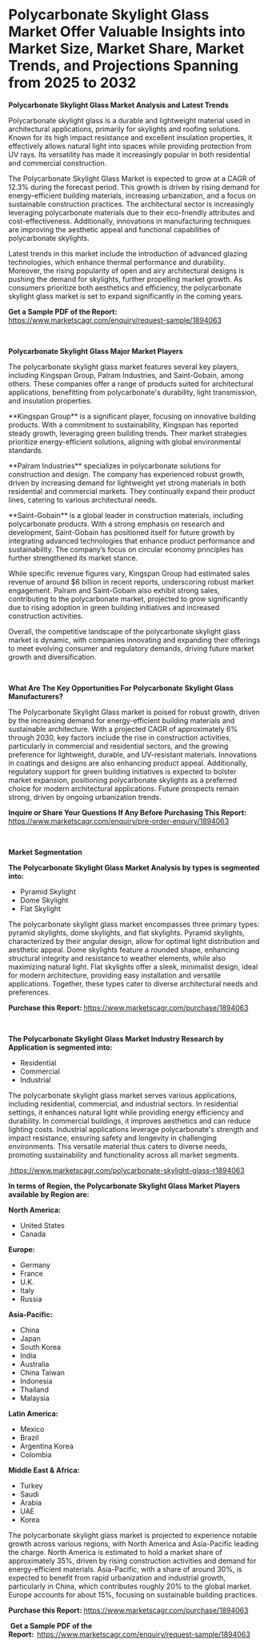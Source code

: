 <p><h1>Polycarbonate Skylight Glass Market Offer Valuable Insights into Market Size, Market Share, Market Trends, and Projections Spanning from 2025 to 2032</h1></p><p><strong>Polycarbonate Skylight Glass Market Analysis and Latest Trends</strong></p>
<p><p>Polycarbonate skylight glass is a durable and lightweight material used in architectural applications, primarily for skylights and roofing solutions. Known for its high impact resistance and excellent insulation properties, it effectively allows natural light into spaces while providing protection from UV rays. Its versatility has made it increasingly popular in both residential and commercial construction.</p><p>The Polycarbonate Skylight Glass Market is expected to grow at a CAGR of 12.3% during the forecast period. This growth is driven by rising demand for energy-efficient building materials, increasing urbanization, and a focus on sustainable construction practices. The architectural sector is increasingly leveraging polycarbonate materials due to their eco-friendly attributes and cost-effectiveness. Additionally, innovations in manufacturing techniques are improving the aesthetic appeal and functional capabilities of polycarbonate skylights.</p><p>Latest trends in this market include the introduction of advanced glazing technologies, which enhance thermal performance and durability. Moreover, the rising popularity of open and airy architectural designs is pushing the demand for skylights, further propelling market growth. As consumers prioritize both aesthetics and efficiency, the polycarbonate skylight glass market is set to expand significantly in the coming years.</p></p>
<p><strong>Get a Sample PDF of the Report:&nbsp;</strong> <a href="https://www.marketscagr.com/enquiry/request-sample/1894063?utm_campaign=2041&utm_medium=2&utm_source=Github&utm_content=ia&utm_term=15042025&utm_id=polycarbonate-skylight-glass">https://www.marketscagr.com/enquiry/request-sample/1894063</a></p>
<p>&nbsp;</p>
<p><strong>Polycarbonate Skylight Glass Major Market Players</strong></p>
<p><p>The polycarbonate skylight glass market features several key players, including Kingspan Group, Palram Industries, and Saint-Gobain, among others. These companies offer a range of products suited for architectural applications, benefitting from polycarbonate's durability, light transmission, and insulation properties.</p><p>**Kingspan Group** is a significant player, focusing on innovative building products. With a commitment to sustainability, Kingspan has reported steady growth, leveraging green building trends. Their market strategies prioritize energy-efficient solutions, aligning with global environmental standards. </p><p>**Palram Industries** specializes in polycarbonate solutions for construction and design. The company has experienced robust growth, driven by increasing demand for lightweight yet strong materials in both residential and commercial markets. They continually expand their product lines, catering to various architectural needs.</p><p>**Saint-Gobain** is a global leader in construction materials, including polycarbonate products. With a strong emphasis on research and development, Saint-Gobain has positioned itself for future growth by integrating advanced technologies that enhance product performance and sustainability. The company’s focus on circular economy principles has further strengthened its market stance.</p><p>While specific revenue figures vary, Kingspan Group had estimated sales revenue of around $6 billion in recent reports, underscoring robust market engagement. Palram and Saint-Gobain also exhibit strong sales, contributing to the polycarbonate market, projected to grow significantly due to rising adoption in green building initiatives and increased construction activities. </p><p>Overall, the competitive landscape of the polycarbonate skylight glass market is dynamic, with companies innovating and expanding their offerings to meet evolving consumer and regulatory demands, driving future market growth and diversification.</p></p>
<p>&nbsp;</p>
<p><strong>What Are The Key Opportunities For Polycarbonate Skylight Glass Manufacturers?</strong></p>
<p><p>The Polycarbonate Skylight Glass market is poised for robust growth, driven by the increasing demand for energy-efficient building materials and sustainable architecture. With a projected CAGR of approximately 6% through 2030, key factors include the rise in construction activities, particularly in commercial and residential sectors, and the growing preference for lightweight, durable, and UV-resistant materials. Innovations in coatings and designs are also enhancing product appeal. Additionally, regulatory support for green building initiatives is expected to bolster market expansion, positioning polycarbonate skylights as a preferred choice for modern architectural applications. Future prospects remain strong, driven by ongoing urbanization trends.</p></p>
<p><strong>Inquire or Share Your Questions If Any Before Purchasing This Report:</strong> <a href="https://www.marketscagr.com/enquiry/pre-order-enquiry/1894063?utm_campaign=2041&utm_medium=2&utm_source=Github&utm_content=ia&utm_term=15042025&utm_id=polycarbonate-skylight-glass">https://www.marketscagr.com/enquiry/pre-order-enquiry/1894063</a></p>
<p>&nbsp;</p>
<p><strong>Market Segmentation</strong></p>
<p><strong>The Polycarbonate Skylight Glass Market Analysis by types is segmented into:</strong></p>
<p><ul><li>Pyramid Skylight</li><li>Dome Skylight</li><li>Flat Skylight</li></ul></p>
<p><p>The polycarbonate skylight glass market encompasses three primary types: pyramid skylights, dome skylights, and flat skylights. Pyramid skylights, characterized by their angular design, allow for optimal light distribution and aesthetic appeal. Dome skylights feature a rounded shape, enhancing structural integrity and resistance to weather elements, while also maximizing natural light. Flat skylights offer a sleek, minimalist design, ideal for modern architecture, providing easy installation and versatile applications. Together, these types cater to diverse architectural needs and preferences.</p></p>
<p><strong>Purchase this Report:&nbsp;</strong><a href="https://www.marketscagr.com/purchase/1894063?utm_campaign=2041&utm_medium=2&utm_source=Github&utm_content=ia&utm_term=15042025&utm_id=polycarbonate-skylight-glass">https://www.marketscagr.com/purchase/1894063</a></p>
<p>&nbsp;</p>
<p><strong>The Polycarbonate Skylight Glass Market Industry Research by Application is segmented into:</strong></p>
<p><ul><li>Residential</li><li>Commercial</li><li>Industrial</li></ul></p>
<p><p>The polycarbonate skylight glass market serves various applications, including residential, commercial, and industrial sectors. In residential settings, it enhances natural light while providing energy efficiency and durability. In commercial buildings, it improves aesthetics and can reduce lighting costs. Industrial applications leverage polycarbonate's strength and impact resistance, ensuring safety and longevity in challenging environments. This versatile material thus caters to diverse needs, promoting sustainability and functionality across all market segments.</p></p>
<p><a href="https://www.marketscagr.com/polycarbonate-skylight-glass-r1894063?utm_campaign=2041&utm_medium=2&utm_source=Github&utm_content=ia&utm_term=15042025&utm_id=polycarbonate-skylight-glass">&nbsp;https://www.marketscagr.com/polycarbonate-skylight-glass-r1894063</a></p>
<p><strong>In terms of Region, the Polycarbonate Skylight Glass Market Players available by Region are:</strong></p>
<p>
    <p> <strong> North America: </strong>
        <ul>
            <li>United States</li>
            <li>Canada</li>
        </ul>
        </p> 
    <p> <strong> Europe: </strong>
        <ul>
            <li>Germany</li>
            <li>France</li>
            <li>U.K.</li>
            <li>Italy</li>
            <li>Russia</li>
        </ul>
        </p> 
    <p> <strong> Asia-Pacific: </strong>
        <ul>
            <li>China</li>
            <li>Japan</li>
            <li>South Korea</li>
            <li>India</li>
            <li>Australia</li>
            <li>China Taiwan</li>
            <li>Indonesia</li>
            <li>Thailand</li>
            <li>Malaysia</li>
        </ul>
        </p> 
    <p> <strong> Latin America: </strong>
        <ul>
            <li>Mexico</li>
            <li>Brazil</li>
            <li>Argentina Korea</li>
            <li>Colombia</li>
        </ul>
        </p> 
    <p> <strong> Middle East & Africa: </strong>
        <ul>
            <li>Turkey</li>
            <li>Saudi</li>
            <li>Arabia</li>
            <li>UAE</li>
            <li>Korea</li>
        </ul>
    </p>
    </p>
<p><p>The polycarbonate skylight glass market is projected to experience notable growth across various regions, with North America and Asia-Pacific leading the charge. North America is estimated to hold a market share of approximately 35%, driven by rising construction activities and demand for energy-efficient materials. Asia-Pacific, with a share of around 30%, is expected to benefit from rapid urbanization and industrial growth, particularly in China, which contributes roughly 20% to the global market. Europe accounts for about 15%, focusing on sustainable building practices.</p></p>
<p><strong>Purchase this Report: </strong><a href="https://www.marketscagr.com/purchase/1894063?utm_campaign=2041&utm_medium=2&utm_source=Github&utm_content=ia&utm_term=15042025&utm_id=polycarbonate-skylight-glass">https://www.marketscagr.com/purchase/1894063</a></p>
<p>&nbsp;<strong>Get a Sample PDF of the Report:&nbsp;&nbsp;</strong><a href="https://www.marketscagr.com/enquiry/request-sample/1894063?utm_campaign=2041&utm_medium=2&utm_source=Github&utm_content=ia&utm_term=15042025&utm_id=polycarbonate-skylight-glass">https://www.marketscagr.com/enquiry/request-sample/1894063</a></p>
<p><strong></strong></p>
<p><p></p><p></p><p></p></p>